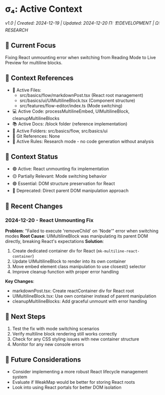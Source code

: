 # σ₄: Active Context
*v1.0 | Created: 2024-12-19 | Updated: 2024-12-20*
*Π: 🏗️DEVELOPMENT | Ω: RESEARCH*

## 🔮 Current Focus
Fixing React unmounting error when switching from Reading Mode to Live Preview for multiline blocks.

## 📎 Context References
- 📄 Active Files: 
  - src/basics/flow/markdownPost.tsx (React root management)
  - src/basics/ui/UIMultilineBlock.tsx (Component structure)
  - src/features/flow-editor/index.ts (Mode switching)
- 💻 Active Code: processMultilineEmbed, UIMultilineBlock, cleanupMultilineBlocks
- 📚 Active Docs: /block folder (reference implementation)
- 📁 Active Folders: src/basics/flow, src/basics/ui
- 🔄 Git References: None
- 📏 Active Rules: Research mode - no code generation without analysis

## 📡 Context Status
- 🟢 Active: React unmounting fix implementation
- 🟡 Partially Relevant: Mode switching behavior
- 🟣 Essential: DOM structure preservation for React
- 🔴 Deprecated: Direct parent DOM manipulation approach

## 🔄 Recent Changes
### 2024-12-20 - React Unmounting Fix
**Problem**: "Failed to execute 'removeChild' on 'Node'" error when switching modes
**Root Cause**: UIMultilineBlock was manipulating its parent DOM directly, breaking React's expectations
**Solution**: 
1. Create dedicated container div for React (`mk-multiline-react-container`)
2. Update UIMultilineBlock to render into its own container
3. Move embed element class manipulation to use closest() selector
4. Improve cleanup function with proper error handling

**Key Changes**:
- markdownPost.tsx: Create reactContainer div for React root
- UIMultilineBlock.tsx: Use own container instead of parent manipulation
- cleanupMultilineBlocks: Add graceful unmount with error handling

## 🎯 Next Steps
1. Test the fix with mode switching scenarios
2. Verify multiline block rendering still works correctly
3. Check for any CSS styling issues with new container structure
4. Monitor for any new console errors

## 🔮 Future Considerations
- Consider implementing a more robust React lifecycle management system
- Evaluate if WeakMap would be better for storing React roots
- Look into using React portals for better DOM isolation